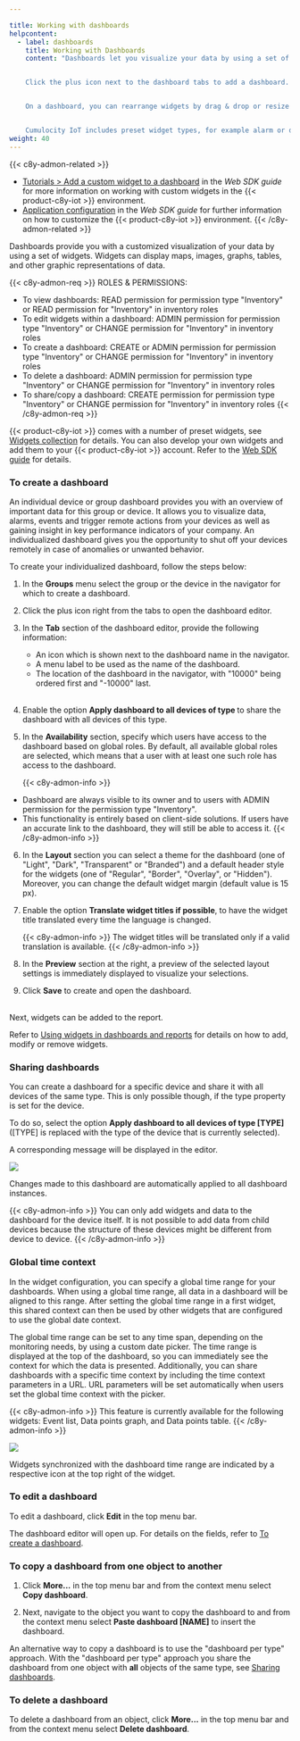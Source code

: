 ```yaml
---

title: Working with dashboards
helpcontent:
  - label: dashboards
    title: Working with Dashboards
    content: "Dashboards let you visualize your data by using a set of widgets. Widgets can display maps, images, graphs, tables, and other graphic representations of data.


    Click the plus icon next to the dashboard tabs to add a dashboard. You may copy a dashboard from one device to another or you may share a dashboard with all devices of a specific device type.


    On a dashboard, you can rearrange widgets by drag & drop or resize them using the arrow icon. Click **Add widget** in the top menu bar to add a new widget to the dashboard or use the cogwheel icon to edit or remove widgets.


    Cumulocity IoT includes preset widget types, for example alarm or data point lists, linear or radial gauges. Since each widget type displays different data, different parameters are required to configure it. See *Cockpit > Widgets collection* in the *User guide* for details on each widget type and its configuration."
weight: 40
---
```

{{< c8y-admon-related >}}
- [Tutorials > Add a custom widget to a dashboard](/guides/web/#add-a-custom-widget) in the *Web SDK guide* for more information on working with custom widgets in the {{< product-c8y-iot >}} environment.
- [Application configuration](/guides/web/#application-configuration) in the *Web SDK guide* for further information on how to customize the {{< product-c8y-iot >}} environment.
{{< /c8y-admon-related >}}


Dashboards provide you with a customized visualization of your data by using a set of widgets. Widgets can display maps, images, graphs, tables, and other graphic representations of data.

{{< c8y-admon-req >}}
ROLES & PERMISSIONS:

- To view dashboards: READ permission for permission type "Inventory" or READ permission for "Inventory" in inventory roles
- To edit widgets within a dashboard: ADMIN permission for permission type "Inventory" or CHANGE permission for "Inventory" in inventory roles
- To create a dashboard: CREATE or ADMIN permission for permission type "Inventory" or CHANGE permission for "Inventory" in inventory roles
- To delete a dashboard: ADMIN permission for permission type "Inventory" or CHANGE permission for "Inventory" in inventory roles
- To share/copy a dashboard: CREATE permission for permission type "Inventory" or CHANGE permission for "Inventory" in inventory roles
  {{< /c8y-admon-req >}}

{{< product-c8y-iot >}} comes with a number of preset widgets, see [Widgets collection](#widgets-collection) for details. You can also develop your own widgets and add them to your {{< product-c8y-iot >}} account. Refer to the [Web SDK guide](/web/) for details.

<a name="creating-dashboards"></a>

### To create a dashboard

An individual device or group dashboard provides you with an overview of important data for this group or device. It allows you to visualize data, alarms, events and trigger remote actions from your devices as well as gaining insight in key performance indicators of your company. An individualized dashboard gives you the opportunity to shut off your devices remotely in case of anomalies or unwanted behavior.

To create your individualized dashboard, follow the steps below:

1. In the **Groups** menu select the group or the device in the navigator for which to create a dashboard.
2. Click the plus icon right from the tabs to open the dashboard editor.

3. In the **Tab** section of the dashboard editor, provide the following information:

    * An icon which is shown next to the dashboard name in the navigator.
    * A menu label to be used as the name of the dashboard.
    * The location of the dashboard in the navigator, with "10000" being ordered first and "-10000" last.
<br><br>

4. Enable the option **Apply dashboard to all devices of type <device type>** to share the dashboard with all devices of this type.

5. In the **Availability** section, specify which users have access to the dashboard based on global roles. By default, all available global roles are selected, which means that a user with at least one such role has access to the dashboard.

   {{< c8y-admon-info >}}
- Dashboard are always visible to its owner and to users with ADMIN permission for the permission type "Inventory".
- This functionality is entirely based on client-side solutions. If users have an accurate link to the dashboard, they will still be able to access it.
    {{< /c8y-admon-info >}}

6. In the **Layout** section you can select a theme for the dashboard (one of "Light", "Dark", "Transparent" or "Branded") and a default header style for the widgets (one of "Regular", "Border", "Overlay", or "Hidden"). Moreover, you can change the default widget margin (default value is 15 px).
7. Enable the option **Translate widget titles if possible**, to have the widget title translated every time the language is changed.

    {{< c8y-admon-info >}}
The widget titles will be translated only if a valid translation is available.
    {{< /c8y-admon-info >}}
8. In the **Preview** section at the right, a preview of the selected layout settings is immediately displayed to visualize your selections.

9. Click **Save** to create and open the dashboard.

<br>Next, widgets can be added to the report.

Refer to [Using widgets in dashboards and reports](#using-widgets) for details on how to add, modify or remove widgets.

<a name="sharing-dashboards"></a>
### Sharing dashboards

You can create a dashboard for a specific device and share it with all devices of the same type. This is only possible though, if the type property is set for the device.

To do so, select the option **Apply dashboard to all devices of type [TYPE]** ([TYPE] is replaced with the type of the device that is currently selected).

A corresponding message will be displayed in the editor.

<img src="/images/users-guide/cockpit/cockpit-dashboard-share.png" name="Shared dashboard"/>

Changes made to this dashboard are automatically applied to all dashboard instances.

{{< c8y-admon-info >}}
You can only add widgets and data to the dashboard for the device itself. It is not possible to add data from child devices because the structure of these devices might be different from device to device.
{{< /c8y-admon-info >}}

<a name="global-time-context"></a>
### Global time context

In the widget configuration, you can specify a global time range for your dashboards. When using a global time range, all data in a dashboard will be aligned to this range. After setting the global time range in a first widget, this shared context can then be used by other widgets that are configured to use the global date context.

The global time range can be set to any time span, depending on the monitoring needs, by using a custom date picker. The time range is displayed at the top of the dashboard, so you can immediately see the context for which the data is presented. Additionally, you can share dashboards with a specific time context by including the time context parameters in a URL. URL parameters will be set automatically when users set the global time context with the picker.

{{< c8y-admon-info >}}
This feature is currently available for the following widgets: Event list, Data points graph, and Data points table.
{{< /c8y-admon-info >}}

<img src="/images/users-guide/cockpit/cockpit-dashboard-global-time.png" name="Global time context"/>

Widgets synchronized with the dashboard time range are indicated by a respective icon at the top right of the widget.

### To edit a dashboard

To edit a dashboard, click **Edit** in the top menu bar.

The dashboard editor will open up. For details on the fields, refer to [To create a dashboard](#creating-dashboards).

### To copy a dashboard from one object to another

1. Click **More...** in the top menu bar and from the context menu select **Copy dashboard**.

2. Next, navigate to the object you want to copy the dashboard to and from the context menu select **Paste dashboard [NAME]** to insert the dashboard.

An alternative way to copy a dashboard is to use the
"dashboard per type" approach.  With the "dashboard per type" approach you share the dashboard from one object with **all** objects of the same type, see [Sharing dashboards](#sharing-dashboards).


### To delete a dashboard

To delete a dashboard from an object, click **More...** in the top menu bar and from the context menu select **Delete dashboard**.
